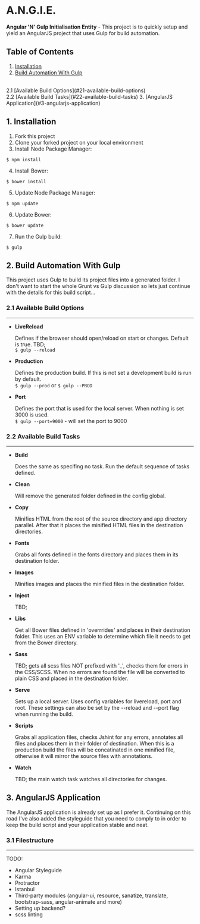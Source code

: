 # A.N.G.I.E.

**Angular 'N' Gulp Initialisation Entity** - This project is to quickly setup and yield an AngularJS project that uses Gulp for build automation.

## Table of Contents

1. [Installation](#1-installation)
2. [Build Automation With Gulp](#2-build-automation-with-gulp)
  <br />
  2.1 [Available Build Options](#21-available-build-options)
  <br />
  2.2 [Available Build Tasks](#22-available-build-tasks)
3. [AngularJS Application](#3-angularjs-application)

## 1. Installation

1. Fork this project
2. Clone your forked project on your local environment
3. Install Node Package Manager:

  `$ npm install`

4. Install Bower:

  `$ bower install`

5. Update Node Package Manager:
  
  `$ npm update`

6. Update Bower:
  
  `$ bower update`

7. Run the Gulp build:
  
  `$ gulp`

## 2. Build Automation With Gulp

This project uses Gulp to build its project files into a generated folder. I don't want to start the whole Grunt vs Gulp discussion so lets just continue with the details for this build script...

### 2.1 Available Build Options
-------------------------------

+ **LiveReload**
  
  Defines if the browser should open/reload on start or changes. Default is true. TBD;
  <br />
  `$ gulp --reload`

+ **Production**
  
  Defines the production build. If this is not set a development build is run by default.
  <br />
  `$ gulp --prod` or `$ gulp --PROD`

+ **Port**
  
  Defines the port that is used for the local server. When nothing is set 3000 is used.
  <br />
  `$ gulp --port=9000` - will set the port to 9000

### 2.2 Available Build Tasks
-------------------------------

+ **Build**
  
  Does the same as specifing no task. Run the default sequence of tasks defined.

+ **Clean**
  
  Will remove the generated folder defined in the config global.

+ **Copy**
  
  Minifies HTML from the root of the source directory and app directory parallel. After that it places the minified HTML files in the destination directories.

+ **Fonts**
  
  Grabs all fonts defined in the fonts directory and places them in its destination folder.

+ **Images**
  
  Minifies images and places the minified files in the destination folder.

+ **Inject**
  
  TBD;

+ **Libs**
  
  Get all Bower files defined in 'overrrides' and places in their destination folder. This uses an ENV variable to determine which file it needs to get from the Bower directory.

+ **Sass**
  
  TBD; gets all scss files NOT prefixed with '_', checks them for errors in the CSS/SCSS. When no errors are found the file will be converted to plain CSS and placed in the destination folder.

+ **Serve**
  
  Sets up a local server. Uses config variables for livereload, port and root. These settings can also be set by the --reload and --port flag when running the build.

+ **Scripts**
  
  Grabs all application files, checks Jshint for any errors, annotates all files and places them in their folder of destination. When this is a production build the files will be concatinated in one minified file, otherwise it will mirror the source files with annotations.

+ **Watch**
  
  TBD; the main watch task watches all directories for changes.

## 3. AngularJS Application

The AngularJS application is already set up as I prefer it. Continuing on this road I've also added the styleguide that you need to comply to in order to keep the build script and your application stable and neat.

### 3.1 Filestructure
---------------------

TODO:
+ Angular Styleguide
+ Karma
+ Protractor
+ Istanbul
+ Third-party modules (angular-ui, resource, sanatize, translate, bootstrap-sass, angular-animate and more)
+ Setting up backend?
+ scss linting